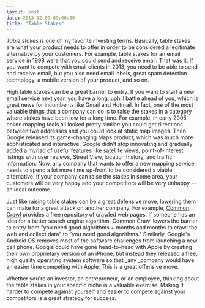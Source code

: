 ```yaml
---
layout: post
date: 2013-12-09 09:00:00
title: "Table Stakes"
---
```


_Table stakes_ is one of my favorite investing terms. Basically, table stakes are what your product needs to offer in order to be considered a legitimate alternative by your customers. For example, table stakes for an email service in 1998 were that you could send and receive email. That was it. If you want to compete with email clients in 2013, you need to be able to send and receive email, but you also need email labels, great spam detection technology, a mobile version of your product, and so on.

High table stakes can be a great barrier to entry. If you want to start a new email service next year, you have a long, uphill battle ahead of you, which is great news for incumbents like Gmail and Hotmail. In fact, one of the most valuable things that a company can do is to raise the stakes in a category where stakes have been low for a long time. For example, in early 2005, online mapping tools all looked pretty similar: you could get directions between two addresses and you could look at static map images. Then Google released its game-changing Maps product, which was much more sophisticated and interactive. Google didn't stop innovating and gradually added a myriad of useful features like satellite views, point-of-interest listings with user reviews, Street View, location history, and traffic information. Now, any company that wants to offer a new mapping service needs to spend a lot more time up-front to be considered a viable alternative. If your company can raise the stakes in some area, your customers will be very happy and your competitors will be very unhappy -- an ideal outcome.

Just like raising table stakes can be a great defensive move, lowering them can make for a great attack on another company. For example, <a href="http://commoncrawl.org/" target="_blank">Common Crawl</a> provides a free repository of crawled web pages. If someone has an idea for a better search engine algorithm, Common Crawl lowers the barrier to entry from "you need good algorithms + months and months to crawl the web and collect data" to "you need good algorithms." Similarly, Google's Android OS removes most of the software challenges from launching a new cell phone. Google could have gone head-to-head with Apple by creating their own proprietary version of an iPhone, but instead they released a free, high quality operating system software so that _any _company would have an easier time competing with Apple. This is a great offensive move.

Whether you're an investor, an entrepreneur, or an employee, thinking about the table stakes in your specific niche is a valuable exercise. Making it harder to compete against yourself and easier to compete against your competitors is a great strategy for success.
